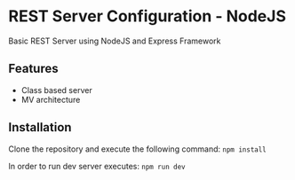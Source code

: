 # REST Server Configuration - NodeJS

Basic REST Server using NodeJS and Express Framework

## Features

- Class based server
- MV architecture


## Installation

Clone the repository and execute the following command: ```npm install```

In order to run dev server executes: ```npm run dev```